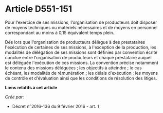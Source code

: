# Article D551-151

Pour l'exercice de ses missions, l'organisation de producteurs doit disposer de moyens techniques ou matériels nécessaires et
de moyens en personnel correspondant au moins à 0,15 équivalent temps plein.

Dès lors que l'organisation de producteurs délègue à des prestataires l'exécution de certaines de ses missions, à l'exception
de la production, les modalités de délégation de ses missions sont définies par convention écrite conclue entre
l'organisation de producteurs et chaque prestataire auquel est déléguée l'exécution de ces missions. La convention précise
notamment le contenu des missions déléguées ; les objectifs à atteindre ; le cas échéant, les modalités de rémunération ; les
délais d'exécution ; les moyens de contrôle et d'évaluation ainsi que les conditions de résolution des litiges.

**Liens relatifs à cet article**

_Créé par_:

  - Décret n°2016-136 du 9 février 2016 - art. 1
